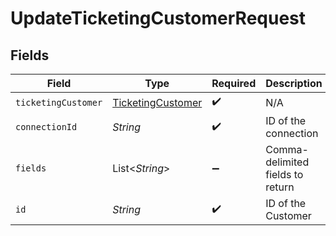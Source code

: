 # UpdateTicketingCustomerRequest


## Fields

| Field                                                         | Type                                                          | Required                                                      | Description                                                   |
| ------------------------------------------------------------- | ------------------------------------------------------------- | ------------------------------------------------------------- | ------------------------------------------------------------- |
| `ticketingCustomer`                                           | [TicketingCustomer](../../models/shared/TicketingCustomer.md) | :heavy_check_mark:                                            | N/A                                                           |
| `connectionId`                                                | *String*                                                      | :heavy_check_mark:                                            | ID of the connection                                          |
| `fields`                                                      | List\<*String*>                                               | :heavy_minus_sign:                                            | Comma-delimited fields to return                              |
| `id`                                                          | *String*                                                      | :heavy_check_mark:                                            | ID of the Customer                                            |